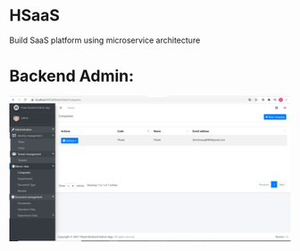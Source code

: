 # HSaaS
Build SaaS platform using microservice architecture
# Backend Admin:
![Backend Admin](https://github.com/hoangnc/HSaaS/blob/main/BackendAdmin.PNG?raw=true "Backend Admin")
